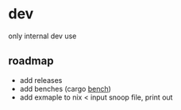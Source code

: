 # dev

only internal dev use

## roadmap

- add releases
- add benches (cargo [bench](https://doc.rust-lang.org/1.12.1/book/benchmark-tests.html))
- add exmaple to nix < input snoop file, print out
